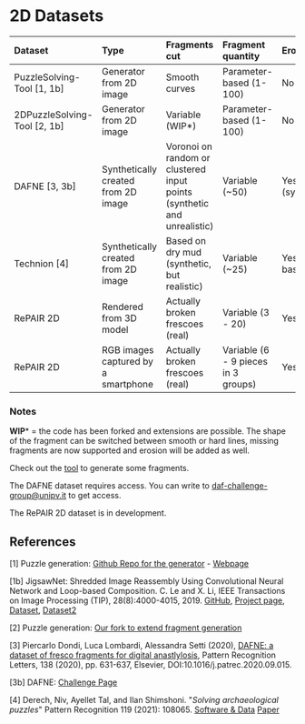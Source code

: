 # 2D Datasets

| Dataset | Type | Fragments cut | Fragment quantity | Erosion | Missing fragments |
|:---|:---|:---|:---|:---|:---|
| PuzzleSolving-Tool [1, 1b] | Generator from 2D image | Smooth curves | Parameter-based (1-100) | No | No |
| 2DPuzzleSolving-Tool [2, 1b] | Generator from 2D image | Variable (WIP*) | Parameter-based (1-100) | No (WIP*) | Parameter-based (0-100%)|
| DAFNE [3, 3b] | Synthetically created from 2D image | Voronoi on random or clustered input points (synthetic and unrealistic) | Variable (~50) | Yes (synthetic) | Yes (random) |
| Technion [4] | Synthetically created from 2D image | Based on dry mud (synthetic, but realistic) | Variable (~25) | Yes (mud-based) | No |
| RePAIR 2D | Rendered from 3D model | Actually broken frescoes (real) | Variable (3 - 20) | Yes (real) | Sometimes |
| RePAIR 2D | RGB images captured by a smartphone| Actually broken frescoes (real) | Variable (6 - 9 pieces in 3 groups) | Yes (real) | No |

### Notes
**WIP*** = the code has been forked and extensions are possible. The shape of the fragment can be switched between smooth or hard lines, missing fragments are now supported and erosion will be added as well.

Check out the [tool](https://github.com/RePAIRProject/2DPuzzleSolving-tool) to generate some fragments.

The DAFNE dataset requires access. You can write to [daf-challenge-group@unipv.it](mailto:daf-challenge-group@unipv.it) to get access.

The RePAIR 2D dataset is in development.

## References
[1] Puzzle generation: [Github Repo for the generator](https://github.com/xmlyqing00/PuzzleSolving-tool) - [Webpage](https://xmlyqing00.github.io/PuzzleSolving-tool/)

[1b] JigsawNet: Shredded Image Reassembly Using Convolutional Neural Network and Loop-based Composition. C. Le and X. Li, IEEE Transactions on Image Processing (TIP), 28(8):4000-4015, 2019. [GitHub](https://github.com/Lecanyu/JigsawNet), [Project page](https://www.ece.lsu.edu/xinli/PuzzleSolving/index.html), [Dataset](https://www.ece.lsu.edu/xinli/FragmentImageRepository/index.html), [Dataset2](https://drive.google.com/drive/u/0/folders/1sUIcAzFTJNAAEEhqdYAKMKgzjVwRvsP4)

[2] Puzzle generation: [Our fork to extend fragment generation](https://github.com/RePAIRProject/2DPuzzleSolving-tool)

[3] Piercarlo Dondi, Luca Lombardi, Alessandra Setti (2020), [DAFNE: a dataset of fresco fragments for digital anastlylosis](https://www.sciencedirect.com/science/article/pii/S0167865520303408), Pattern Recognition Letters, 138 (2020), pp. 631-637, Elsevier, DOI:10.1016/j.patrec.2020.09.015.

[3b] DAFNE: [Challenge Page](https://vision.unipv.it/DAFchallenge/DAFNE_dataset/)

[4] Derech, Niv, Ayellet Tal, and Ilan Shimshoni. "*Solving archaeological puzzles*" Pattern Recognition 119 (2021): 108065. [Software & Data](https://cgm.technion.ac.il/Computer-Graphics-Multimedia/Software/Software.html) [Paper](https://www.sciencedirect.com/science/article/pii/S0031320321002521)



